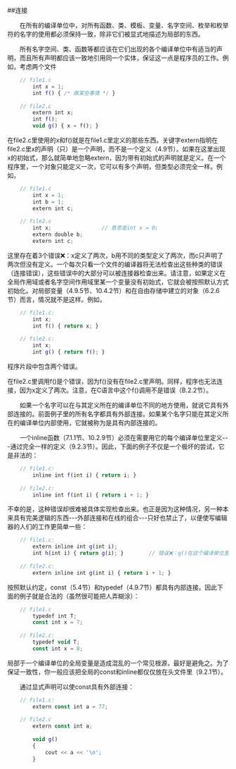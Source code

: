 ##连接

&emsp;&emsp;在所有的编译单位中，对所有函数、类、模板、变量、名字空间、枚举和枚举符的名字的使用都必须保持一致，除非它们被显式地描述为局部的东西。

&emsp;&emsp;所有名字空间、类、函数等都应该在它们出现的各个编译单位中有适当的声明，而且所有声明都应该一致地引用同一个实体，保证这一点是程序员的工作。例如，考虑两个文件

```javascript
    // file1.c
        int x = 1;
        int f() { /* 做某些事情 */ }
        
    // file2.c
        extern int x;
        int f();
        void g() { x = f(); }
```

在file2.c里使用的x和f()就是在file1.c里定义的那些东西。关键字extern指明在file2.c里x的声明（只）是一个声明，而不是一个定义（4.9节）。如果在这里出现x的初始式，那么就简单地忽略extern，因为带有初始式的声明就是定义。在一个程序里，一个对象只能定义一次，它可以有多个声明，但类型必须完全一样。例如，

```javascript
    // file1.c
        int x = 1;
        int b = 1;
        extern int c;
        
    // file2.c
        int x;                // 意思是int x = 0;
        extern double b;
        extern int c;
```

这里存在着3个错误❌：x定义了两次，b用不同的类型定义了两次，而c只声明了两次但没有定义。一个每次只看一个文件的编译器将无法检查出这些种类的错误（连接错误），这些错误中的大部分可以被连接器检查出来。请注意，如果定义在全局作用域或者名字空间作用域里某一个变量没有初始式，它就会被按照默认方式初始化。对局部变量（4.9.5节、10.4.2节）和在自由存储中建立的对象（6.2.6节）而言，情况就不是这样。例如，

```javascript
    // file1.c:
        int x;
        int f() { return x; }
        
    // file2.c:
        int x;
        int g() { return f(); }   
```

程序片段中包含两个错误。

在file2.c里调用f()是个错误，因为f()没有在file2.c里声明。同样，程序也无法连接，因为x定义了两次。注意，在C语言中这个f()调用不是错误（B.2.2节）。

&emsp;&emsp;如果一个名字可以在与其定义所在的编译单位不同的地方使用，就说它具有外部连接的。前面例子里的所有名字都具有外部连接。如果某个名字只能在其定义所在的编译单位内部使用，它就被称为是具有内部连接的。

&emsp;&emsp;一个inline函数（7.1.1节、10.2.9节）必须在需要用它的每个编译单位里定义---通过完全一样的定义（9.2.3节）。因此，下面的例子不仅是一个极坏的尝试，它是非法的：

```javascript
    // file1.c:
        inline int f(int i) { return i; }
        
    // file2.c:
        inline int f(int i) { return i + 1; }
```

不幸的是，这种错误却很难被具体实现检查出来。也正是因为这种情况，另一种本来具有完美逻辑的东西---外部连接和在线的组合---只好也禁止了，以便使写编辑器的人们的工作更简单一些：

```javascript
    // file1.c:
        extern inline int g(int i);
        int h(int i) { return g(i); }        // 错误❌：g()在这个编译单位里无定义
        
    // file2.c:
        extern inline int g(int i) { return i + 1; }
```

按照默认约定，const（5.4节）和typedef（4.9.7节）都具有内部连接。因此下面的例子就是合法的（虽然很可能把人弄糊涂）：

```javascript
    // file1.c
        typedef int T;
        const int x = 7;
        
    // file2.c:
        typedef void T;
        const int x = 8;
```

局部于一个编译单位的全局变量是造成混乱的一个常见根源，最好是避免之。为了保证一致性，你一般应该把全局的const和inline都仅仅放在头文件里（9.2.1节）。

&emsp;&emsp;通过显式声明可以使const具有外部连接：

```javascript
    // file1.c:
        extern const int a = 77;
        
    // file2.c
        extern const int a;
        
        void g()
        {
            cout << a << '\n';
        }
```









